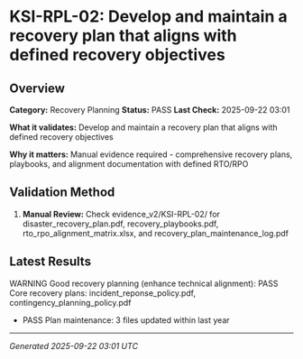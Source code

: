 # KSI-RPL-02: Develop and maintain a recovery plan that aligns with defined recovery objectives

## Overview

**Category:** Recovery Planning
**Status:** PASS
**Last Check:** 2025-09-22 03:01

**What it validates:** Develop and maintain a recovery plan that aligns with defined recovery objectives

**Why it matters:** Manual evidence required - comprehensive recovery plans, playbooks, and alignment documentation with defined RTO/RPO

## Validation Method

1. **Manual Review:** Check evidence_v2/KSI-RPL-02/ for disaster_recovery_plan.pdf, recovery_playbooks.pdf, rto_rpo_alignment_matrix.xlsx, and recovery_plan_maintenance_log.pdf

## Latest Results

WARNING Good recovery planning (enhance technical alignment): PASS Core recovery plans: incident_reponse_policy.pdf, contingency_planning_policy.pdf
- PASS Plan maintenance: 3 files updated within last year

---
*Generated 2025-09-22 03:01 UTC*